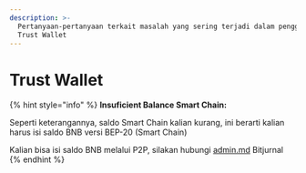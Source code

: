 ```yaml
---
description: >-
  Pertanyaan-pertanyaan terkait masalah yang sering terjadi dalam penggunaan
  Trust Wallet
---
```


# Trust Wallet

{% hint style="info" %}
**Insuficient Balance Smart Chain:**&#x20;

Seperti keterangannya, saldo Smart Chain kalian kurang, ini berarti kalian harus isi saldo BNB versi BEP-20 (Smart Chain)

Kalian bisa isi saldo BNB melalui P2P, silakan hubungi [admin.md](admin.md "mention") Bitjurnal
{% endhint %}

